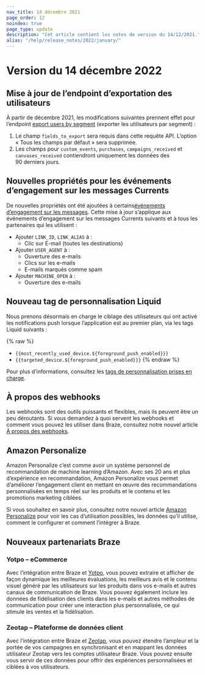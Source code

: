 ```yaml
---
nav_title: 14 décembre 2021
page_order: 12
noindex: true
page_type: update
description: "Cet article contient les notes de version du 14/12/2021."
alias: "/help/release_notes/2022/january/"
---
```

# Version du 14 décembre 2022

## Mise à jour de l’endpoint d’exportation des utilisateurs

À partir de décembre 2021, les modifications suivantes prennent effet pour l’endpoint [export users by segment]({{site.baseurl}}/api/endpoints/export/user_data/post_users_segment/) (exporter les utilisateurs par segment) :

1. Le champ `fields_to_export` sera requis dans cette requête API. L’option « Tous les champs par défaut » sera supprimée.
2. Les champs pour `custom_events`, `purchases`, `campaigns_received` et `canvases_received` contiendront uniquement les données des 90 derniers jours.

## Nouvelles propriétés pour les événements d’engagement sur les messages Currents

De nouvelles propriétés ont été ajoutées à certains[événements d’engagement sur les messages]({{site.baseurl}}/user_guide/data_and_analytics/braze_currents/event_glossary/message_engagement_events/). Cette mise à jour s’applique aux événements d’engagement sur les messages Currents suivants et à tous les partenaires qui les utilisent :

- Ajouter `LINK_ID`, `LINK_ALIAS` à :
  - Clic sur E-mail (toutes les destinations)
- Ajouter `USER_AGENT` à :
  - Ouverture des e-mails
  - Clics sur les e-mails
  - E-mails marqués comme spam
- Ajouter `MACHINE_OPEN` à :
  - Ouverture des e-mails

## Nouveau tag de personnalisation Liquid

Nous prenons désormais en charge le ciblage des utilisateurs qui ont activé les notifications push lorsque l’application est au premier plan, via les tags Liquid suivants :

{% raw %}
- `{{most_recently_used_device.${foreground_push_enabled}}}`
- `{{targeted_device.${foreground_push_enabled}}}`
{% endraw %}

Pour plus d’informations, consultez les [tags de personnalisation prises en charge]({{site.baseurl}}/user_guide/personalization_and_dynamic_content/liquid/supported_personalization_tags/).

## À propos des webhooks

Les webhooks sont des outils puissants et flexibles, mais ils peuvent être un peu déroutants. Si vous demandez à quoi servent les webhooks et comment vous pouvez les utiliser dans Braze, consultez notre nouvel article [À propos des webhooks]({{site.baseurl}}/user_guide/message_building_by_channel/webhooks/understanding_webhooks/).

## Amazon Personalize

Amazon Personalize c’est comme avoir un système personnel de recommandation de machine learning d’Amazon. Avec ses 20 ans et plus d’expérience en recommandation, Amazon Personalize vous permet d’améliorer l’engagement client en mettant en œuvre des recommandations personnalisées en temps réel sur les produits et le contenu et les promotions marketing ciblées. 

Si vous souhaitez en savoir plus, consultez notre nouvel article [Amazon Personalize]({{site.baseurl}}/partners/message_personalization/dynamic_content/amazon_personalize/amazon_personalize/) pour voir les cas d’utilisation possibles, les données qu’il utilise, comment le configurer et comment l’intégrer à Braze.

## Nouveaux partenariats Braze

### Yotpo – eCommerce

Avec l’intégration entre Braze et [Yotpo]({{site.baseurl}}/partners/message_orchestration/channel_extensions/ecommerce/yotpo/), vous pouvez extraire et afficher de façon dynamique les meilleures évaluations, les meilleurs avis et le contenu visuel généré par les utilisateurs sur les produits dans vos e-mails et autres canaux de communication de Braze. Vous pouvez également inclure les données de fidélisation des clients dans les e-mails et autres méthodes de communication pour créer une interaction plus personnalisée, ce qui stimule les ventes et la fidélisation.

### Zeotap – Plateforme de données client

Avec l’intégration entre Braze et [Zeotap]({{site.baseurl}}/partners/data_and_infrastructure_agility/customer_data_platform/zeotap/), vous pouvez étendre l’ampleur et la portée de vos campagnes en synchronisant et en mappant les données utilisateur Zeotap vers les comptes utilisateur Braze. Vous pouvez ensuite vous servir de ces données pour offrir des expériences personnalisées et ciblées à vos utilisateurs.
